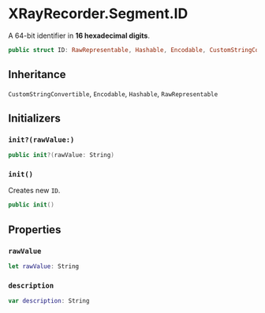 # XRayRecorder.Segment.ID

A 64-bit identifier in **16 hexadecimal digits**.

``` swift
public struct ID:​ RawRepresentable, Hashable, Encodable, CustomStringConvertible
```

## Inheritance

`CustomStringConvertible`, `Encodable`, `Hashable`, `RawRepresentable`

## Initializers

### `init?(rawValue:​)`

``` swift
public init?(rawValue:​ String)
```

### `init()`

Creates new `ID`.

``` swift
public init()
```

## Properties

### `rawValue`

``` swift
let rawValue:​ String
```

### `description`

``` swift
var description:​ String
```
